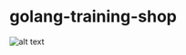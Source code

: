 # golang-training-shop

![alt text](https://github.com/dimaxdqwerty/golang-training-shop/raw/main/shop.png "shop scheme")
